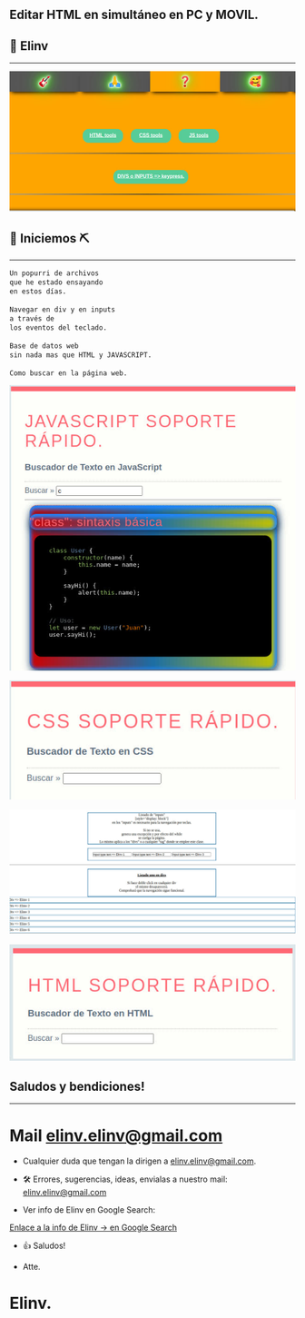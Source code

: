 ## Editar HTML en simultáneo en PC y MOVIL.
## 🧐 Elinv <a name = "Elinv"></a>
----------------------------------------
<p align="center">
  <a href="" rel="noopener">
 <img  src="./0.jpg" alt="Un popurri de archivos que he estado ensayando en estos días, navegar en div y en inputs a través de los eventos del teclado, base de datos web sin nada mas que HTML y JAVASCRIPT, como buscar en la página web."></a>
</p>

## 🏁 Iniciemos ⛏️
----------------------------------------
```
Un popurri de archivos 
que he estado ensayando 
en estos días. 

Navegar en div y en inputs 
a través de 
los eventos del teclado. 

Base de datos web 
sin nada mas que HTML y JAVASCRIPT. 

Como buscar en la página web.
```

<p align="center">
  <a href="" rel="noopener">
 <img  src="./1.jpg" alt="Un popurri de archivos que he estado ensayando en estos días, navegar en div y en inputs a través de los eventos del teclado, base de datos web sin nada mas que HTML y JAVASCRIPT, como buscar en la página web."></a>
</p>

<p align="center">
  <a href="" rel="noopener">
 <img  src="./2.jpg" alt="Un popurri de archivos que he estado ensayando en estos días, navegar en div y en inputs a través de los eventos del teclado, base de datos web sin nada mas que HTML y JAVASCRIPT, como buscar en la página web."></a>
</p>

<p align="center">
  <a href="" rel="noopener">
 <img  src="./3.jpg" alt="Un popurri de archivos que he estado ensayando en estos días, navegar en div y en inputs a través de los eventos del teclado, base de datos web sin nada mas que HTML y JAVASCRIPT, como buscar en la página web."></a>
</p>

<p align="center">
  <a href="" rel="noopener">
 <img  src="./4.jpg" alt="Un popurri de archivos que he estado ensayando en estos días, navegar en div y en inputs a través de los eventos del teclado, base de datos web sin nada mas que HTML y JAVASCRIPT, como buscar en la página web."></a>
</p>


## Saludos y bendiciones!
----------------------------------------
# Mail [elinv.elinv@gmail.com]()
- Cualquier duda que tengan la dirigen a elinv.elinv@gmail.com.

-  🛠️ Errores, sugerencias, ideas, envialas a nuestro mail: <elinv.elinv@gmail.com>

- Ver info de Elinv en Google Search: <br>
<a href="https://www.google.com.ar/search?q=elinv">
   Enlace a la info de Elinv  -> en Google Search
</a>


- 👍 Saludos!

- Atte.

# Elinv.

